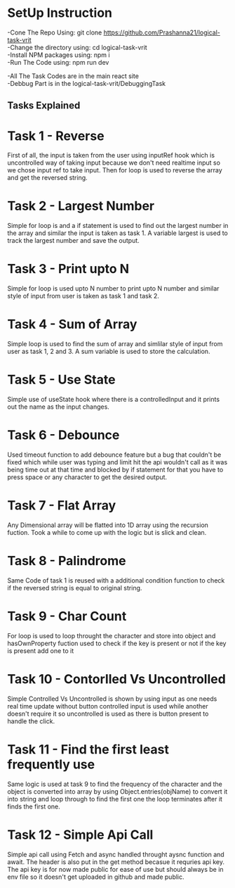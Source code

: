 # SetUp Instruction
  -Cone The Repo Using: git clone https://github.com/Prashanna21/logical-task-vrit <br>
  -Change the directory using: cd logical-task-vrit <br>
  -Install NPM packages using: npm i <br>
  -Run The Code using: npm run dev <br>

  -All The Task Codes are in the main react site<br>
  -Debbug Part is in the logical-task-vrit/DebuggingTask


## Tasks Explained

# Task 1 - Reverse 
  First of all,  the input is taken from the user using inputRef hook which is uncontrolled way of taking input because we don't need realtime input so we chose input ref to take input. Then for loop is used to reverse the array and get the reversed string.

# Task 2 - Largest Number 
  Simple for loop is and a if statement is used to find out the largest number in the array and similar the input is taken as task 1. A variable largest is used to track the largest number and save the output.

# Task 3 - Print upto N
  Simple for loop is used upto N number to print upto N number and similar style of input from user is taken as task 1 and task 2.

# Task 4 - Sum of Array
  Simple loop is used to find the sum of array and simlilar style of input from user as task 1, 2 and 3. A sum variable is used to store the calculation.

# Task 5 - Use State
  Simple use of useState hook where there is a controlledInput and it prints out the name as the input changes.

# Task 6 - Debounce
  Used timeout function to add debounce feature but a bug that couldn't be fixed which while user was typing and limit hit the api wouldn't call as it was being time out at that time and blocked by if statement for that you have to press space or any character to get the desired output.

# Task 7 - Flat Array
  Any Dimensional array will be flatted into 1D array using the recursion fuction. Took a while to come up with the logic but is slick and clean.

# Task 8 - Palindrome
  Same Code of task 1 is reused with a additional condition function to check if the reversed string is equal to original string.

# Task 9 - Char Count
  For loop is used to loop throught the character and store into object and hasOwnProperty fuction used to check if the key is present or not if the key is present add one to it

# Task 10 - Contorlled Vs Uncontrolled
  Simple Controlled Vs Uncontrolled is shown by using input as one needs real time update without button controlled input is used while another doesn't require it so uncontrolled is used as there is button present to handle the click.

# Task 11 - Find the first least frequently use
  Same logic is used at task 9 to find the frequency of the character and the object is converted into array by using Object.entries(objName) to convert it into string and loop through to find the first one the loop terminates after it finds the first one.

# Task 12 - Simple Api Call
  Simple api call using Fetch and async handled throught aysnc function and await. The header is also put in the get method becasue it requries api key. The api key is for now made public for ease of use but should always be in env file so it doesn't get uploaded in github and made public.
  



